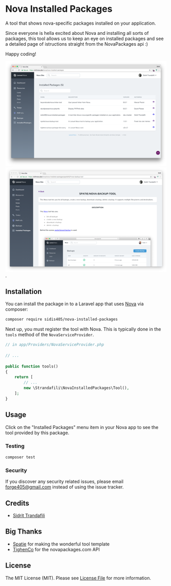 # Nova Installed Packages

A tool that shows nova-specific packages installed on your application.

Since everyone is hella excited about Nova and installing all sorts of packages, this tool allows us to keep an eye on installed packages and see a detailed page of istructions straight from the NovaPackages api :)

Happy coding!

<img src="https://github.com/sidis405/nova-installed-packages/blob/master/screenshots/index.png?raw=true">

<img src="https://github.com/sidis405/nova-installed-packages/blob/master/screenshots/show.png?raw=true">
.

## Installation

You can install the package in to a Laravel app that uses [Nova](https://nova.laravel.com) via composer:

```bash
composer require sidis405/nova-installed-packages
```

Next up, you must register the tool with Nova. This is typically done in the `tools` method of the `NovaServiceProvider`.

```php
// in app/Providers/NovaServiceProvider.php

// ...

public function tools()
{
    return [
        // ...
        new \Strandafili\NovaInstalledPackages\Tool(),
    ];
}
```

## Usage

Click on the "Installed Packages" menu item in your Nova app to see the tool provided by this package.

### Testing

``` bash
composer test
```

### Security

If you discover any security related issues, please email forge405@gmail.com instead of using the issue tracker.

## Credits

- [Sidrit Trandafili](https://github.com/sidis405)

## Big Thanks

- [Spatie](https://github.com/spatie) for making the wonderful tool template
- [TighenCo](https://github.com/tightenco) for the novapackages.com API

## License

The MIT License (MIT). Please see [License File](LICENSE.md) for more information.
